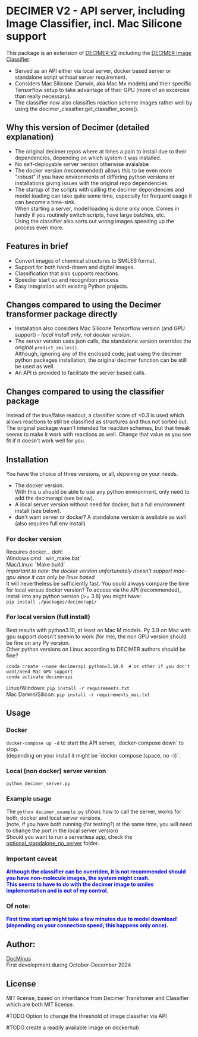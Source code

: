 # DECIMER V2 - API server, including Image Classifier, incl. Mac Silicone support
This package is an extension of [DECIMER V2](https://github.com/Kohulan/DECIMER-Image_Transformer) including the [DECIMER Image Classifier](https://github.com/Iagea/DECIMER-Image-Classifier):
- Served as an API either via local server, docker based server or standalone script without server requirement.
- Considers Mac Silicone (Darwin, aka Mac Mx models) and their specific Tensorflow setup to take advantage of their GPU (more of an excercise than really necessary).
- The classifier now also classifies reaction scheme images rather well by using the decimer_classifier.get_classifier_score().

## Why this version of Decimer (detailed explanation)
- The original decimer repos where at times a pain to install due to their dependencies, depending on which system it was installed.
- No self-deployable server version otherwise avaialabe
- The docker version (recommended) allows this to be even more "robust" if you have environments of differing python versions or installations giving issues with the original repo dependencies. 
- The startup of the scripts with calling the decimer dependencies and model loading can take quite some time, especially for frequent usage it can become a time-sink.<br> 
When starting a server, model loading is done only once. Comes in handy if you routinely switch scripts, have large batches, etc.<br>
Using the classifier also sorts out wrong images speeding up the process even more.

## Features in brief
- Convert images of chemical structures to SMILES format.
- Support for both hand-drawn and digital images.
- Classification that also supports reactions.
- Speedier start up and recognition process
- Easy integration with existing Python projects.


## Changes compared to using the Decimer transformer package directly
- Installation also considers Mac Silicone Tensorflow version (and GPU support) - _local install only, not docker version_.<br>
- The server version uses json calls, the standalone version overrides the original `predict_smiles()`. <br>
Although, ignoring any of the enclosed code, just using the decimer python packages installation, the original decimer function can be still be used as well.<br>
- An API is provided to facilitate the server based calls.

## Changes compared to using the classifier package
Instead of the true/false readout, a classifier score of <0.3 is used which allows reactions to still be classified as structures and thus not sorted out.<br>
The original package wasn't intended for reaction schemes, but that tweak seems to make it work with reactions as well. Change that value as you see fit if it doesn't work well for you.<br>


## Installation
You have the choice of three versions, or all, depening on your needs.

* The docker version. <br>
With this u should be able to use any python environment, only need to add the decimerapi (see below).
* A local server version without need for docker, but a full environment install (see below).
* don't want server or docker? A standalone version is available as well (also requires full env install)

### For docker version
Requires docker... doh!<br>
Windows cmd: ´win_make.bat´<br>
Mac/Linux: ´Make build´<br>
_important to note: the docker version unfortunately doesn't support mac-gpu since it can only be linux based_<br>
It will nevertheless be sufficiently fast. You could always compare the time for local versus docker version?
To access via the API (recommended), install into any python version (>= 3.8) you might have: <br>
```pip install ./packages/decimerapi/``` <br>

### For local version (full install)
Best results with python3.10, at least on Mac M models. Py 3.9 on Mac with gpu support doesn't seenm to work (for me), the non GPU version should be fine on any Py version.<br>
Other python versions on Linux according to DECIMER authors should be fine?<br>
```shell
conda create --name decimerapi python=3.10.0  # or other if you don't want/need Mac GPU support
conda activate decimerapi
```
Linux/Windows: ```pip install -r requirements.txt``` <br>
Mac Darwin/Silicon: ```pip install -r requirements_mac.txt``` <br>

## Usage
### Docker
`docker-compose up -d` to start the API server, ´docker-compose down´ to stop. <br>
(depending on your install it might be ´docker compose (space, no -))´.<br>

### Local (non docker) server version
`python decimer_server.py`<br>

### Example usage
The `python decimer_example.py` shows how to call the server, works for both, docker and local server versions.<br>
(note, if you have both running (for testing?) at the same time, you will need to change the port in the local server version)<br>
Should you want to run a serverless app, check the [optional_standalone_no_server](./optional_standalone_no_server) folder.

### Important caveat
<span style="background-color: white; color:blue; font-weight:bold;">Although the classifier can be overriden, it is not recommended should you have non-molecule images, the system might crash. <br>
This seems to have to do with the decimer image to smiles implementation and is out of my control.</span>

### Of note:
<span style="background-color: white; color:blue; font-weight:bold;">First time start up might take a few minutes due to model download! (depending on your connection speed; this happens only once).</span>

## Author: 
[DocMinus](https://github.com/DocMinus) <br>
First development during October-December 2024

## License
MIT license, based on inheritance from Decimer Transfomer and Classifier which are both MIT license. 
<br>

#TODO Option to change the threshold of image classifier via API

#TODO create a readily available image on dockerhub
